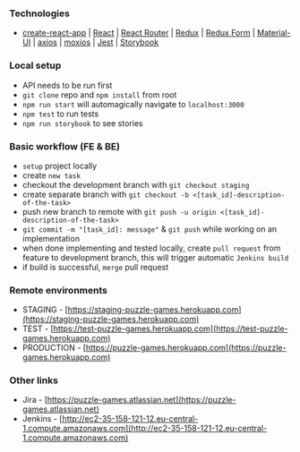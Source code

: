 ### Technologies
* [create-react-app](https://github.com/facebook/create-react-app) |
[React](https://reactjs.org) | [React Router](https://reacttraining.com/react-router) |
[Redux](https://redux.js.org) | [Redux Form](https://redux-form.com/7.3.0) |
[Material-UI](https://material-ui-next.com) |
[axios](https://github.com/axios/axios) | [moxios](https://github.com/axios/moxios) |
[Jest](https://facebook.github.io/jest) | [Storybook](https://storybook.js.org)
### Local setup
* API needs to be run first
* `git clone` repo and `npm install` from root
* `npm run start` will automagically navigate to `localhost:3000`
* `npm test` to run tests
* `npm run storybook` to see stories
### Basic workflow (FE & BE)
* `setup` project locally
* create `new task`
* checkout the development branch with `git checkout staging`
* create separate branch with `git checkout -b <[task_id]-description-of-the-task>`
* push new branch to remote with `git push -u origin <[task_id]-description-of-the-task>`
* `git commit -m "[task_id]: message"` & `git push` while working on an implementation
* when done implementing and tested locally, create `pull request` from feature to development branch, this will trigger automatic `Jenkins build`
* if build is successful, `merge` pull request
### Remote environments
* STAGING - [https://staging-puzzle-games.herokuapp.com](https://staging-puzzle-games.herokuapp.com)
* TEST - [https://test-puzzle-games.herokuapp.com](https://test-puzzle-games.herokuapp.com)
* PRODUCTION - [https://puzzle-games.herokuapp.com](https://puzzle-games.herokuapp.com)
### Other links
* Jira - [https://puzzle-games.atlassian.net](https://puzzle-games.atlassian.net)
* Jenkins - [http://ec2-35-158-121-12.eu-central-1.compute.amazonaws.com](http://ec2-35-158-121-12.eu-central-1.compute.amazonaws.com)
